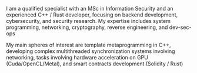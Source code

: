 I am a qualified specialist with an MSc in Information Security and an experienced C++ / Rust developer, focusing on backend development, cybersecurity, and security research. My expertise includes system programming, networking, cryptography, reverse engineering, and dev-sec-ops

My main spheres of interest are template metaprogramming in C++, developing complex multithreaded synchronization systems involving networking, tasks involving hardware acceleration on GPU (Cuda/OpenCL/Metal), and smart contracts development (Solidity / Rust)
